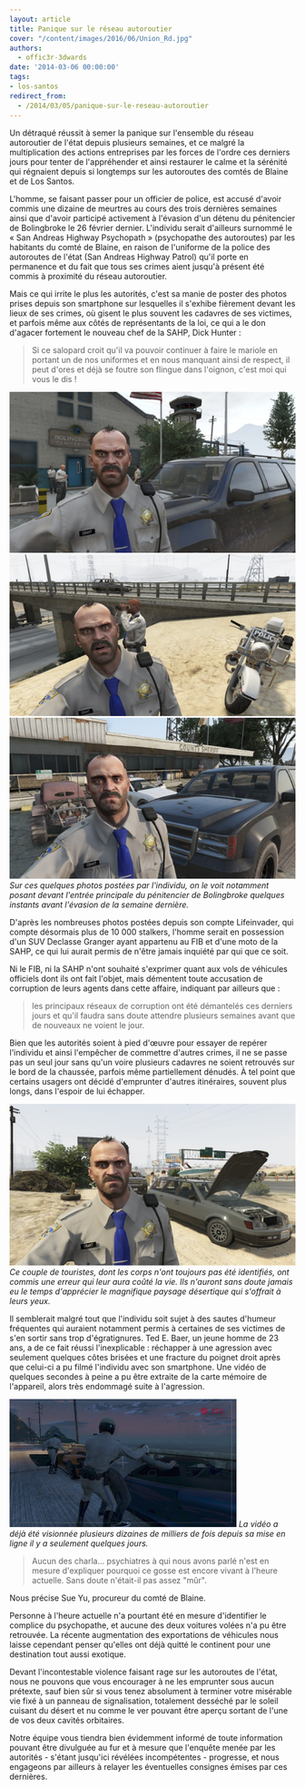 ```yaml
---
layout: article
title: Panique sur le réseau autoroutier
cover: "/content/images/2016/06/Union_Rd.jpg"
authors:
  - offic3r-3dwards
date: '2014-03-06 00:00:00'
tags:
- los-santos
redirect_from:
  - /2014/03/05/panique-sur-le-reseau-autoroutier
---
```


Un détraqué réussit à semer la panique sur l'ensemble du réseau autoroutier de l'état depuis plusieurs semaines, et ce malgré la multiplication des actions entreprises par les forces de l'ordre ces derniers jours pour tenter de l'appréhender et ainsi restaurer le calme et la sérénité qui régnaient depuis si longtemps sur les autoroutes des comtés de Blaine et de Los Santos.

L'homme, se faisant passer pour un officier de police, est accusé d'avoir commis une dizaine de meurtres au cours des trois dernières semaines ainsi que d'avoir participé activement à l'évasion d'un détenu du pénitencier de Bolingbroke le 26 février dernier. L'individu serait d'ailleurs surnommé le « San Andreas Highway Psychopath » (psychopathe des autoroutes) par les habitants du comté de Blaine, en raison de l'uniforme de la police des autoroutes de l'état (San Andreas Highway Patrol) qu'il porte en permanence et du fait que tous ses crimes aient jusqu'à présent été commis à proximité du réseau autoroutier.

Mais ce qui irrite le plus les autorités, c'est sa manie de poster des photos prises depuis son smartphone sur lesquelles il s'exhibe fièrement devant les lieux de ses crimes, où gisent le plus souvent les cadavres de ses victimes, et parfois même aux côtés de représentants de la loi, ce qui a le don d'agacer fortement le nouveau chef de la SAHP, Dick Hunter :

> Si ce salopard croit qu'il va pouvoir continuer à faire le mariole en portant un de nos uniformes et en nous manquant ainsi de respect, il peut d'ores et déjà se foutre son flingue dans l'oignon, c'est moi qui vous le dis !

![](/content/images/2016/06/Bolingbroke_Penitentiary.jpg)
![](/content/images/2016/06/Route_68.jpg)
![Sur ces quelques photos postées par l'individu, on le voit notamment posant devant l'entrée principale du pénitencier de Bolingbroke quelques instants avant l'évasion de la semaine dernière.](/content/images/2016/06/Sandy_Shores.jpg)
_Sur ces quelques photos postées par l'individu, on le voit notamment posant devant l'entrée principale du pénitencier de Bolingbroke quelques instants avant l'évasion de la semaine dernière._

D'après les nombreuses photos postées depuis son compte Lifeinvader, qui compte désormais plus de 10 000 stalkers, l'homme serait en possession d'un SUV Declasse Granger ayant appartenu au FIB et d'une moto de la SAHP, ce qui lui aurait permis de n'être jamais inquiété par qui que ce soit.

Ni le FIB, ni la SAHP n'ont souhaité s'exprimer quant aux vols de véhicules officiels dont ils ont fait l'objet, mais démentent toute accusation de corruption de leurs agents dans cette affaire, indiquant par ailleurs que :

> les principaux réseaux de corruption ont été démantelés ces derniers jours et qu'il faudra sans doute attendre plusieurs semaines avant que de nouveaux ne voient le jour.

Bien que les autorités soient à pied d'œuvre pour essayer de repérer l'individu et ainsi l'empêcher de commettre d'autres crimes, il ne se passe pas un seul jour sans qu'un voire plusieurs cadavres ne soient retrouvés sur le bord de la chaussée, parfois même partiellement dénudés. À tel point que certains usagers ont décidé d'emprunter d'autres itinéraires, souvent plus longs, dans l'espoir de lui échapper.

![Ce couple de touristes, dont les corps n'ont toujours pas été identifiés, ont commis une erreur qui leur aura coûté la vie. Ils n'auront sans doute jamais eu le temps d'apprécier le magnifique paysage désertique qui s'offrait à leurs yeux.](/content/images/2016/06/Senora_Way.jpg)
_Ce couple de touristes, dont les corps n'ont toujours pas été identifiés, ont commis une erreur qui leur aura coûté la vie. Ils n'auront sans doute jamais eu le temps d'apprécier le magnifique paysage désertique qui s'offrait à leurs yeux._

Il semblerait malgré tout que l'individu soit sujet à des sautes d'humeur fréquentes qui auraient notamment permis à certaines de ses victimes de s'en sortir sans trop d'égratignures. Ted E. Baer, un jeune homme de 23 ans, a de ce fait réussi l'inexplicable : réchapper à une agression avec seulement quelques côtes brisées et une fracture du poignet droit après que celui-ci a pu filmé l'individu avec son smartphone. Une vidéo de quelques secondes à peine a pu être extraite de la carte mémoire de l'appareil, alors très endommagé suite à l'agression.

![La vidéo a déjà été visionnée plusieurs dizaines de milliers de fois depuis sa mise en ligne il y a seulement quelques jours.](/content/images/2016/06/Recording_0.gif)
_La vidéo a déjà été visionnée plusieurs dizaines de milliers de fois depuis sa mise en ligne il y a seulement quelques jours._

> Aucun des charla... psychiatres à qui nous avons parlé n'est en mesure d'expliquer pourquoi ce gosse est encore vivant à l'heure actuelle. Sans doute n'était-il pas assez "mûr".

Nous précise Sue Yu, procureur du comté de Blaine.

Personne à l'heure actuelle n'a pourtant été en mesure d'identifier le complice du psychopathe, et aucune des deux voitures volées n'a pu être retrouvée. La récente augmentation des exportations de véhicules nous laisse cependant penser qu'elles ont déjà quitté le continent pour une destination tout aussi exotique.

Devant l'incontestable violence faisant rage sur les autoroutes de l'état, nous ne pouvons que vous encourager à ne les emprunter sous aucun prétexte, sauf bien sûr si vous tenez absolument à terminer votre misérable vie fixé à un panneau de signalisation, totalement desséché par le soleil cuisant du désert et nu comme le ver pouvant être aperçu sortant de l'une de vos deux cavités orbitaires.

Notre équipe vous tiendra bien évidemment informé de toute information pouvant être divulguée au fur et à mesure que l'enquête menée par les autorités - s'étant jusqu'ici révélées incompétentes - progresse, et nous engageons par ailleurs à relayer les éventuelles consignes émises par ces dernières.